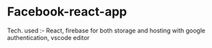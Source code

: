 # Facebook-react-app

Tech. used :- React, firebase for both storage and hosting with google authentication, vscode editor 
